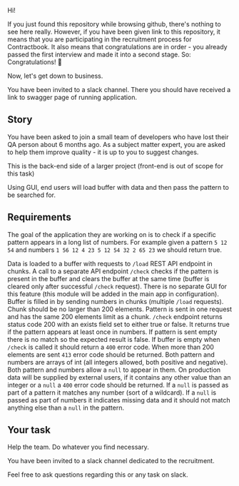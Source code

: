 Hi!

If you just found this repository while browsing github, there's nothing to see here really.
However, if you have been given link to this repository, it means that you are participating in the recruitment process for Contractbook.
It also means that congratulations are in order - you already passed the first interview and made it into a second stage.
So: Congratulations! :tada:

Now, let's get down to business.

You have been invited to a slack channel. There you should have received a link to swagger page of running application.
## Story
You have been asked to join a small team of developers who have lost their QA person about 6 months ago. As a subject matter expert, you are asked to help them improve quality - it is up to you to suggest changes.

This is the back-end side of a larger project (front-end is out of scope for this task)

Using GUI, end users will load buffer with data and then pass the pattern to be searched for.

## Requirements
The goal of the application they are working on is to check if a specific pattern appears in a long list of numbers. For example given a pattern `5 12 54` and numbers `1 56 12 4 23 5 12 54 32 2 65 23` we should return true.

Data is loaded to a buffer with requests to `/load` REST API endpoint in chunks. A call to a separate API endpoint `/check` checks if the pattern is present in the buffer and clears the buffer at the same time (buffer is cleared only after successful `/check` request). There is no separate GUI for this feature (this module will be added in the main app in configuration). Buffer is filled in by sending numbers in chunks (multiple `/load` requests). Chunk should be no larger than 200 elements. Pattern is sent in one request and has the same 200 elements limit as a chunk. `/check` endpoint returns status code 200 with an exists field set to either true or false. It returns true if the pattern appears at least once in numbers. If pattern is sent empty there is no match so the expected result is false. If buffer is empty when `/check` is called it should return a `400` error code. When more than 200 elements are sent `413` error code should be returned. Both pattern and numbers are arrays of int (all integers allowed, both positive and negative). Both pattern and numbers allow a `null` to appear in them. On production data will be supplied by external users, if it contains any other value than an integer or a `null` a `400` error code should be returned. If a `null` is passed as part of a pattern it matches any number (sort of a wildcard). If a `null` is passed as part of numbers it indicates missing data and it should not match anything else than a `null` in the pattern.

## Your task
Help the team. Do whatever you find necessary. 

You have been invited to a slack channel dedicated to the recruitment.

Feel free to ask questions regarding this or any task on slack. 